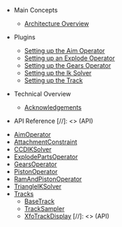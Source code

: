 
- Main Concepts

  * [Architecture Overview](arch-overview.md)


- Plugins
  * [Setting up the Aim Operator](tutorials/setup-aim.md)
  * [Setting up an Explode Operator](tutorials/setup-explode.md)
  * [Setting up the Gears Operator](tutorials/setup-gears.md)
  * [Setting up the Ik Solver](tutorials/ik-solver.md)
  * [Setting up the Track](tutorials/track.md)

- Technical Overview
  * [Acknowledgements](acknowledgements.md)

- API Reference
[//]: <> (API)
* [AimOperator](api/AimOperator)
* [AttachmentConstraint](api/AttachmentConstraint)
* [CCDIKSolver](api/CCDIKSolver)
* [ExplodePartsOperator](api/ExplodePartsOperator)
* [GearsOperator](api/GearsOperator)
* [PistonOperator](api/PistonOperator)
* [RamAndPistonOperator](api/RamAndPistonOperator)
* [TriangleIKSolver](api/TriangleIKSolver)
* [Tracks](api/Tracks/README)
  * [BaseTrack](api/Tracks/BaseTrack)
  * [TrackSampler](api/Tracks/TrackSampler)
  * [XfoTrackDisplay](api/Tracks/XfoTrackDisplay)
[//]: <> (API)